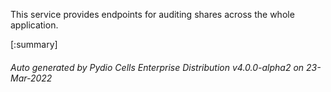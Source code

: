 






This service provides endpoints for auditing shares across the whole application.

[:summary]

###### Auto generated by Pydio Cells Enterprise Distribution v4.0.0-alpha2 on 23-Mar-2022
